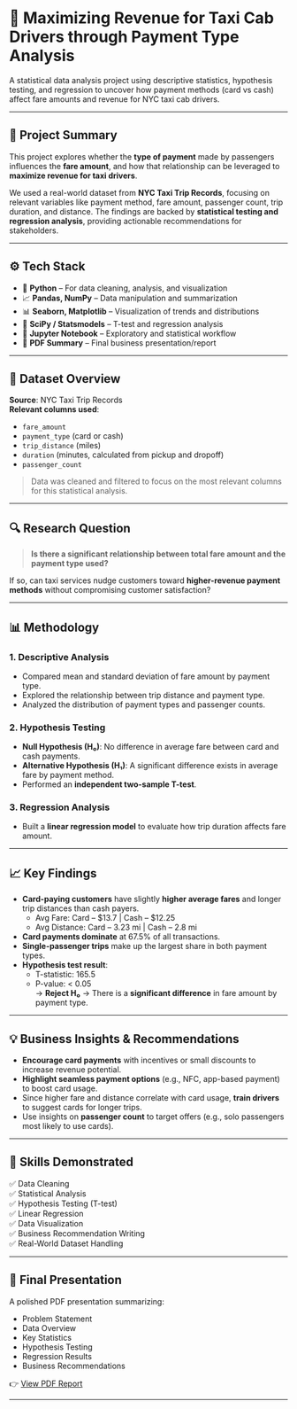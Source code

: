 # 🚕 Maximizing Revenue for Taxi Cab Drivers through Payment Type Analysis

A statistical data analysis project using descriptive statistics, hypothesis testing, and regression to uncover how payment methods (card vs cash) affect fare amounts and revenue for NYC taxi cab drivers.

---

## 📝 Project Summary

This project explores whether the **type of payment** made by passengers influences the **fare amount**, and how that relationship can be leveraged to **maximize revenue for taxi drivers**.

We used a real-world dataset from **NYC Taxi Trip Records**, focusing on relevant variables like payment method, fare amount, passenger count, trip duration, and distance. The findings are backed by **statistical testing and regression analysis**, providing actionable recommendations for stakeholders.

---

## ⚙️ Tech Stack

- 🐍 **Python** – For data cleaning, analysis, and visualization
- 📈 **Pandas, NumPy** – Data manipulation and summarization
- 📊 **Seaborn, Matplotlib** – Visualization of trends and distributions
- 🧠 **SciPy / Statsmodels** – T-test and regression analysis
- 📄 **Jupyter Notebook** – Exploratory and statistical workflow
- 📁 **PDF Summary** – Final business presentation/report

---

## 📂 Dataset Overview

**Source**: NYC Taxi Trip Records  
**Relevant columns used**:
- `fare_amount`
- `payment_type` (card or cash)
- `trip_distance` (miles)
- `duration` (minutes, calculated from pickup and dropoff)
- `passenger_count`

> Data was cleaned and filtered to focus on the most relevant columns for this statistical analysis.

---

## 🔍 Research Question

> **Is there a significant relationship between total fare amount and the payment type used?**

If so, can taxi services nudge customers toward **higher-revenue payment methods** without compromising customer satisfaction?

---

## 📊 Methodology

### 1. Descriptive Analysis
- Compared mean and standard deviation of fare amount by payment type.
- Explored the relationship between trip distance and payment type.
- Analyzed the distribution of payment types and passenger counts.

### 2. Hypothesis Testing
- **Null Hypothesis (H₀)**: No difference in average fare between card and cash payments.
- **Alternative Hypothesis (H₁)**: A significant difference exists in average fare by payment method.
- Performed an **independent two-sample T-test**.

### 3. Regression Analysis
- Built a **linear regression model** to evaluate how trip duration affects fare amount.

---

## 📈 Key Findings

- **Card-paying customers** have slightly **higher average fares** and longer trip distances than cash payers.
  - Avg Fare: Card – $13.7 | Cash – $12.25  
  - Avg Distance: Card – 3.23 mi | Cash – 2.8 mi
- **Card payments dominate** at 67.5% of all transactions.
- **Single-passenger trips** make up the largest share in both payment types.
- **Hypothesis test result**:  
  - T-statistic: 165.5  
  - P-value: < 0.05  
  → **Reject H₀** → There is a **significant difference** in fare amount by payment type.

---

## 💡 Business Insights & Recommendations

- **Encourage card payments** with incentives or small discounts to increase revenue potential.
- **Highlight seamless payment options** (e.g., NFC, app-based payment) to boost card usage.
- Since higher fare and distance correlate with card usage, **train drivers** to suggest cards for longer trips.
- Use insights on **passenger count** to target offers (e.g., solo passengers most likely to use cards).

---

## 🧠 Skills Demonstrated

✅ Data Cleaning  
✅ Statistical Analysis  
✅ Hypothesis Testing (T-test)  
✅ Linear Regression  
✅ Data Visualization  
✅ Business Recommendation Writing  
✅ Real-World Dataset Handling

---

## 📄 Final Presentation

A polished PDF presentation summarizing:

- Problem Statement  
- Data Overview  
- Key Statistics  
- Hypothesis Testing  
- Regression Results  
- Business Recommendations  

👉 [View PDF Report](https://github.com/avantikaaa2001/fare-vs-payment-analysis/blob/main/omsGeFBKDwGkb4gL1hoyon.pdf)

---


